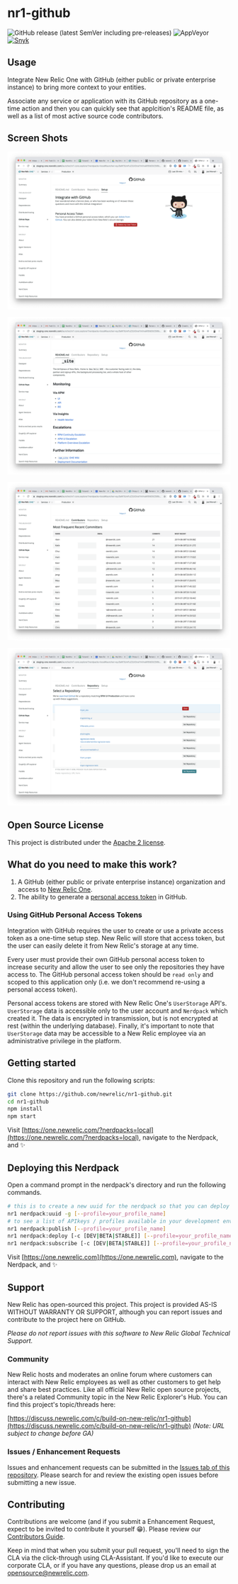 # nr1-github

![GitHub release (latest SemVer including pre-releases)](https://img.shields.io/github/v/release/newrelic/nr1-github?include_prereleases&sort=semver) ![AppVeyor](https://img.shields.io/appveyor/ci/newrelic/nr1-github) [![Snyk](https://snyk.io/test/github/newrelic/nr1-github/badge.svg)](https://snyk.io/test/github/newrelic/nr1-github)

## Usage

Integrate New Relic One with GitHub (either public or private enterprise instance)
to bring more context to your entities.

Associate any service or application with its GitHub repository as a one-time action
and then you can quickly see that applcition's README file, as well as a list
of most active source code contributors.

## Screen Shots

![screenshot 1](./screenshots/screenshot_01.png)

![screenshot 2](./screenshots/screenshot_02.png)

![screenshot 3](./screenshots/screenshot_03.png)

![screenshot 4](./screenshots/screenshot_04.png)

## Open Source License

This project is distributed under the [Apache 2 license](LICENSE).

## What do you need to make this work?

1. A GitHub (either public or private enterprise instance) organization and access to [New Relic One](https://newrelic.com/platform).
2. The ability to generate a [personal access token](https://help.github.com/en/articles/creating-a-personal-access-token-for-the-command-line) in GitHub.

### Using GitHub Personal Access Tokens

Integration with GitHub requires the user to create or use a private
access token as a one-time setup step. New Relic will store
that access token, but the user can easily delete it from New Relic's storage
at any time.

Every user must provide their own GitHub personal access token to increase
security and allow the user to see only the repositories they have access to. The GitHub personal access token should be `read only` and scoped to this application only (i.e. we don't recommend re-using a personal access token).

Personal access tokens are stored with New Relic One's `UserStorage`
API's. `UserStorage` data is accessible only to the user account and `Nerdpack` which created it. The data is encrypted in transmission, but is not encrypted at rest (within the underlying database). Finally, it's important to note that `UserStorage` data may be accessible to a New Relic employee via an administrative privilege in the platform.

## Getting started

Clone this repository and run the following scripts:

```bash
git clone https://github.com/newrelic/nr1-github.git
cd nr1-github
npm install
npm start
```

Visit [https://one.newrelic.com/?nerdpacks=local](https://one.newrelic.com/?nerdpacks=local), navigate to the Nerdpack, and :sparkles:

## Deploying this Nerdpack

Open a command prompt in the nerdpack's directory and run the following commands.

```bash
# this is to create a new uuid for the nerdpack so that you can deploy it to your account
nr1 nerdpack:uuid -g [--profile=your_profile_name]
# to see a list of APIkeys / profiles available in your development environment, run nr1 credentials:list
nr1 nerdpack:publish [--profile=your_profile_name]
nr1 nerdpack:deploy [-c [DEV|BETA|STABLE]] [--profile=your_profile_name]
nr1 nerdpack:subscribe [-c [DEV|BETA|STABLE]] [--profile=your_profile_name]
```

Visit [https://one.newrelic.com](https://one.newrelic.com), navigate to the Nerdpack, and :sparkles:

## Support

New Relic has open-sourced this project. This project is provided AS-IS WITHOUT WARRANTY OR SUPPORT, although you can report issues and contribute to the project here on GitHub.

_Please do not report issues with this software to New Relic Global Technical Support._

### Community

New Relic hosts and moderates an online forum where customers can interact with New Relic employees as well as other customers to get help and share best practices. Like all official New Relic open source projects, there's a related Community topic in the New Relic Explorer's Hub. You can find this project's topic/threads here:

[https://discuss.newrelic.com/c/build-on-new-relic/nr1-github](https://discuss.newrelic.com/c/build-on-new-relic/nr1-github)
*(Note: URL subject to change before GA)*

### Issues / Enhancement Requests

Issues and enhancement requests can be submitted in the [Issues tab of this repository](../../issues). Please search for and review the existing open issues before submitting a new issue.

## Contributing

Contributions are welcome (and if you submit a Enhancement Request, expect to be invited to contribute it yourself :grin:). Please review our [Contributors Guide](CONTRIBUTING.md).

Keep in mind that when you submit your pull request, you'll need to sign the CLA via the click-through using CLA-Assistant. If you'd like to execute our corporate CLA, or if you have any questions, please drop us an email at opensource@newrelic.com.

